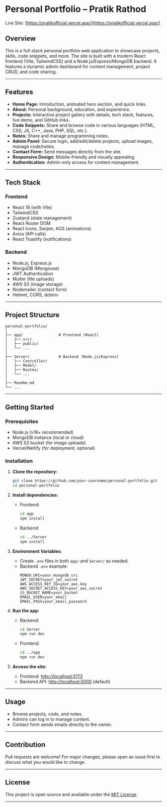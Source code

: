 
# Personal Portfolio – Pratik Rathod

Live Site: [https://pratikofficial.vercel.app/](https://pratikofficial.vercel.app/)

## Overview

This is a full-stack personal portfolio web application to showcase projects, skills, code snippets, and more. The site is built with a modern React frontend (Vite, TailwindCSS) and a Node.js/Express/MongoDB backend. It features a dynamic admin dashboard for content management, project CRUD, and code sharing.

---

## Features

- **Home Page:** Introduction, animated hero section, and quick links.
- **About:** Personal background, education, and experience.
- **Projects:** Interactive project gallery with details, tech stack, features, live demo, and GitHub links.
- **Code Snippets:** Share and browse code in various languages (HTML, CSS, JS, C++, Java, PHP, SQL, etc.).
- **Notes:** Share and manage programming notes.
- **Admin Panel:** Secure login, add/edit/delete projects, upload images, manage code/notes.
- **Contact Form:** Send messages directly from the site.
- **Responsive Design:** Mobile-friendly and visually appealing.
- **Authentication:** Admin-only access for content management.

---

## Tech Stack

### Frontend

- React 18 (with Vite)
- TailwindCSS
- Zustand (state management)
- React Router DOM
- React Icons, Swiper, AOS (animations)
- Axios (API calls)
- React Toastify (notifications)

### Backend

- Node.js, Express.js
- MongoDB (Mongoose)
- JWT Authentication
- Multer (file uploads)
- AWS S3 (image storage)
- Nodemailer (contact form)
- Helmet, CORS, dotenv

---

## Project Structure

```
personal-portfolio/
│
├── app/                # Frontend (React)
│   ├── src/
│   ├── public/
│   └── ...
│
├── Server/             # Backend (Node.js/Express)
│   ├── Controller/
│   ├── Model/
│   ├── Routes/
│   └── ...
│
├── Readme.md
└── ...
```

---

## Getting Started

### Prerequisites

- Node.js (v18+ recommended)
- MongoDB instance (local or cloud)
- AWS S3 bucket (for image uploads)
- Vercel/Netlify (for deployment, optional)

### Installation

1. **Clone the repository:**
   ```sh
   git clone https://github.com/your-username/personal-portfolio.git
   cd personal-portfolio
   ```

2. **Install dependencies:**
   - Frontend:
     ```sh
     cd app
     npm install
     ```
   - Backend:
     ```sh
     cd ../Server
     npm install
     ```

3. **Environment Variables:**
   - Create `.env` files in both `app/` and `Server/` as needed.
   - Backend `.env` example:
     ```
     MONGO_URI=your_mongodb_uri
     JWT_SECRET=your_jwt_secret
     AWS_ACCESS_KEY_ID=your_aws_key
     AWS_SECRET_ACCESS_KEY=your_aws_secret
     S3_BUCKET_NAME=your_bucket
     EMAIL_USER=your_email
     EMAIL_PASS=your_email_password
     ```

4. **Run the app:**
   - Backend:
     ```sh
     cd Server
     npm run dev
     ```
   - Frontend:
     ```sh
     cd ../app
     npm run dev
     ```

5. **Access the site:**
   - Frontend: [http://localhost:5173](http://localhost:5173)
   - Backend API: [http://localhost:5000](http://localhost:5000) (default)

---

## Usage

- Browse projects, code, and notes.
- Admins can log in to manage content.
- Contact form sends emails directly to the owner.

---

## Contribution

Pull requests are welcome! For major changes, please open an issue first to discuss what you would like to change.

---

## License

This project is open source and available under the [MIT License](LICENSE).

---
